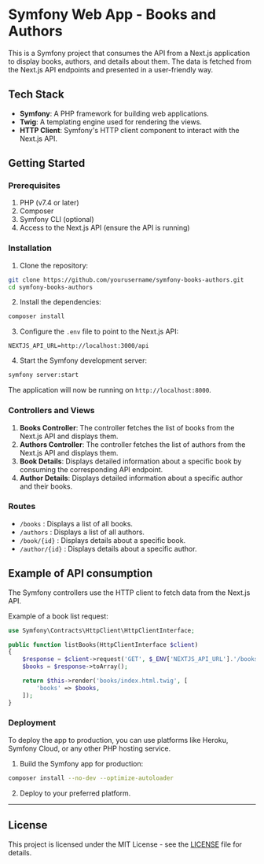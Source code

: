 # Symfony Web App - Books and Authors

This is a Symfony project that consumes the API from a Next.js application to display books, authors, and details about them. The data is fetched from the Next.js API endpoints and presented in a user-friendly way.

## Tech Stack
- **Symfony**: A PHP framework for building web applications.
- **Twig**: A templating engine used for rendering the views.
- **HTTP Client**: Symfony's HTTP client component to interact with the Next.js API.

## Getting Started

### Prerequisites
1. PHP (v7.4 or later)
2. Composer
3. Symfony CLI (optional)
4. Access to the Next.js API (ensure the API is running)

### Installation

1. Clone the repository:

```bash
git clone https://github.com/yourusername/symfony-books-authors.git
cd symfony-books-authors
```

2. Install the dependencies:

```bash
composer install
```

3. Configure the `.env` file to point to the Next.js API:

```env
NEXTJS_API_URL=http://localhost:3000/api
```

4. Start the Symfony development server:

```bash
symfony server:start
```

The application will now be running on `http://localhost:8000`.

### Controllers and Views

1. **Books Controller**: The controller fetches the list of books from the Next.js API and displays them.
2. **Authors Controller**: The controller fetches the list of authors from the Next.js API and displays them.
3. **Book Details**: Displays detailed information about a specific book by consuming the corresponding API endpoint.
4. **Author Details**: Displays detailed information about a specific author and their books.

### Routes

- `/books` : Displays a list of all books.
- `/authors` : Displays a list of all authors.
- `/book/{id}` : Displays details about a specific book.
- `/author/{id}` : Displays details about a specific author.

## Example of API consumption

The Symfony controllers use the HTTP client to fetch data from the Next.js API.

Example of a book list request:
```php
use Symfony\Contracts\HttpClient\HttpClientInterface;

public function listBooks(HttpClientInterface $client)
{
    $response = $client->request('GET', $_ENV['NEXTJS_API_URL'].'/books');
    $books = $response->toArray();

    return $this->render('books/index.html.twig', [
        'books' => $books,
    ]);
}
```

### Deployment

To deploy the app to production, you can use platforms like Heroku, Symfony Cloud, or any other PHP hosting service.

1. Build the Symfony app for production:

```bash
composer install --no-dev --optimize-autoloader
```

2. Deploy to your preferred platform.

---

## License

This project is licensed under the MIT License - see the [LICENSE](LICENSE) file for details.
